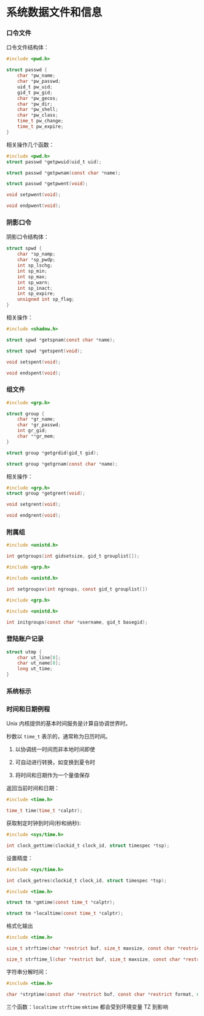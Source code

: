 # 系统数据文件和信息

### 口令文件

口令文件结构体：

``` c
#include <pwd.h>

struct passwd {
    char *pw_name;
    char *pw_passwd;
    uid_t pw_uid;
    gid_t pw_gid;
    char *pw_gecos;
    char *pw_dir;
    char *pw_shell;
    char *pw_class;
    time_t pw_change;
    time_t pw_expire;
}

```

相关操作几个函数：

``` c
#include <pwd.h>
struct passwd *getpwuid(uid_t uid);

struct passwd *getpwnam(const char *name);

struct passwd *getpwent(void);

void setpwent(void);

void endpwent(void);
```

### 阴影口令

阴影口令结构体：

``` c
struct spwd {
    char *sp_namp;
    char *sp_pwdp;
    int sp_lschg;
    int sp_min;
    int sp_max;
    int sp_warn;
    int sp_inact;
    int sp_expire;
    unsigned int sp_flag;
}
```

相关操作：

``` c
#include <shadow.h>

struct spwd *getspnam(const char *name);

struct spwd *getspent(void);

void setspent(void);

void endspent(void);
```

### 组文件

``` c
#include <grp.h>

struct group {
    char *gr_name;
    char *gr_passwd;
    int gr_gid;
    char **gr_mem;
}

struct group *getgrdid(gid_t gid);

struct group *getgrnam(const char *name);

```

相关操作：

``` c
#include <grp.h>
struct group *getgrent(void);

void setgrent(void);

void endgrent(void);

```

### 附属组

``` c
#include <unistd.h>

int getgroups(int gidsetsize, gid_t grouplist[]);

#include <grp.h>

#include <unistd.h>

int setgroupsv(int ngroups, const gid_t grouplist[])

#include <grp.h>

#include <unistd.h>

int initgroups(const char *username, gid_t basegid);
```

### 登陆账户记录

``` c
struct utmp {
    char ut_line[8];
    char ut_name[8];
    long ut_time;
}

```

### 系统标示


### 时间和日期例程

Unix 内核提供的基本时间服务是计算自协调世界时。

秒数以 `time_t` 表示的，通常称为日历时间。

1. 以协调统一时间而非本地时间即使

1. 可自动进行转换，如变换到夏令时

1. 将时间和日期作为一个量值保存

返回当前时间和日期：

``` c
#include <time.h>

time_t time(time_t *calptr);
```

获取制定时钟到时间(秒和纳秒):

``` c
#include <sys/time.h>

int clock_gettime(clockid_t clock_id, struct timespec *tsp);

```

设置精度：

``` c
#include <sys/time.h>

int clock_getres(clockid_t clock_id, struct timespec *tsp);
```

``` c
#include <time.h>

struct tm *gmtime(const time_t *calptr);

struct tm *localtime(const time_t *calptr);
```

格式化输出

``` c
#include <time.h>

size_t strftime(char *restrict buf, size_t maxsize, const char *restrict format, const struct tm *restrict tmptr);

size_t strftime_l(char *restrict buf, size_t maxsize, const char *restrict format, const struct tm *restrict tmptr, locale_t locale);
```

字符串分解时间：

``` c
#include <time.h>

char *strptime(const char *restrict buf, const char *restrict format, struct tm *restrict tmptr);
```

三个函数：`localtime` `strftime` `mktime` 都会受到环境变量 TZ 到影响

